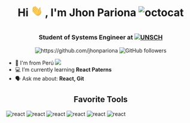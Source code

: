 <h1 align="center">
  Hi
  <img src="https://raw.githubusercontent.com/jhonPariona/images/master/ProfileReadme/Hi.gif" alt="hello" height="30"/> 
  , I'm Jhon Pariona
  <img src="https://camo.githubusercontent.com/e15e75521862be103c834df436a8f9e075c945e5/68747470733a2f2f6d656469612e67697068792e636f6d2f6d656469612f6475334a336358797a686a3735494f6776412f67697068792e676966" alt="octocat" height="30"/>
<h1/>

<h3 align="center">Student of Systems Engineer at 
  <a href="http://www.unsch.edu.pe/">
    <img src="http://www.unsch.edu.pe/wp-content/uploads/2019/10/logounsch.png" alt="UNSCH" height="40" />
  </a>

</h3>

<p align="center"> 
  <img src="https://komarev.com/ghpvc/?username=https://github.com/jhonpariona" alt="https://github.com/jhonpariona" />
  <img alt="GitHub followers" src="https://img.shields.io/github/followers/jhonPariona?label=GitHub&logo=github&style=flat-square">
</p>

<ul>
  <li> 👶 I'm from Perú <span> <img src="https://cultofthepartyparrot.com/flags/hd/peruparrot.gif" height="30"/> </span>  </li>
  <li> 💻 I’m currently learning 
    <b>React Paterns</b> 
      
  </li>
  
  <li> 🗣️ Ask me about: <b>React, Git</b></li>
  
</ul>


<h2 align="center">Favorite Tools</h3>

<p align="left">
  <img src="https://cdn.dribbble.com/users/270616/screenshots/4884916/2018-07-28_21_11_02.gif" alt="react"   height="100"/>
  <img src="https://camo.githubusercontent.com/5a854f8dc065b628da0dd42fd83eddaf07e75027/68747470733a2f2f692e67697068792e636f6d2f6d656469612f654e41736a4f353574506267616f72376d612f323030772e77656270" alt="react"   height="100"/>
  <img src="https://camo.githubusercontent.com/9a5abb6694acc0a7c27c79f6846a90ea8117a369/68747470733a2f2f6d65646961332e67697068792e636f6d2f6d656469612f6b64466338667562675333316238447356752f67697068792e77656270" alt="react"   height="100"/>
  <img src="https://miro.medium.com/max/535/1*JGcKFmzk_K1zweGMBQaJQg.png" alt="react"  height="100"/>
  <img src="http://daphnisys.com/images/react_native1.gif" alt="react"   height="100"/>
  <img src="https://roszkowski.dev/images/2020-05-04/Flutter-logo-animation-v1-2.gif" alt="react"  height="100"/>
  
</p>


